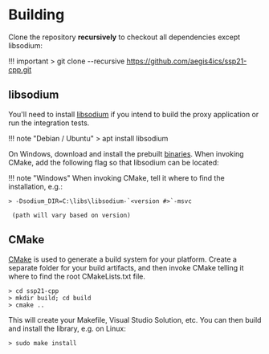 # Building

Clone the repository **recursively** to checkout all dependencies except libsodium:

!!! important
    > git clone --recursive https://github.com/aegis4ics/ssp21-cpp.git


## libsodium

You'll need to install [libsodium](https://download.libsodium.org/doc/) if you intend to build the proxy application
or run the integration tests.

!!! note "Debian / Ubuntu"
    > apt install libsodium

On Windows, download and install the prebuilt [binaries](https://download.libsodium.org/libsodium/releases/). When invoking CMake,
add the following flag so that libsodium can be located:

!!! note "Windows"
    When invoking CMake, tell it where to find the installation, e.g.:

    > -Dsodium_DIR=C:\libs\libsodium-`<version #>`-msvc

	 (path will vary based on version)

## CMake

[CMake](https://cmake.org/) is used to generate a build system for your platform. Create a separate folder for your build artifacts,
and then invoke CMake telling it where to find the root CMakeLists.txt file.

```
> cd ssp21-cpp
> mkdir build; cd build
> cmake .. 
```

This will create your Makefile, Visual Studio Solution, etc. You can then build and install the library, e.g. on Linux:

```
> sudo make install
```

